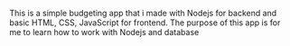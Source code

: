 This is a simple budgeting app that i made with Nodejs for backend and basic HTML, CSS, JavaScript for frontend.
The purpose of this app is for me to learn how to work with Nodejs and database

